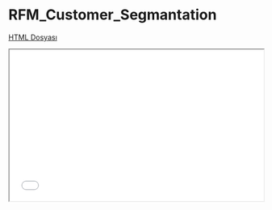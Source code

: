 # RFM_Customer_Segmantation
[HTML Dosyası](visualization/pie_chart.html)
<iframe src="visualization/pie_chart.html" width="100%" height="300"></iframe>
